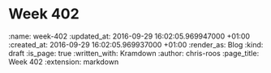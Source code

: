 Week 402
========

<!-- add content here -->

:name: week-402
:updated_at: 2016-09-29 16:02:05.969947000 +01:00
:created_at: 2016-09-29 16:02:05.969937000 +01:00
:render_as: Blog
:kind: draft
:is_page: true
:written_with: Kramdown
:author: chris-roos
:page_title: Week 402
:extension: markdown
